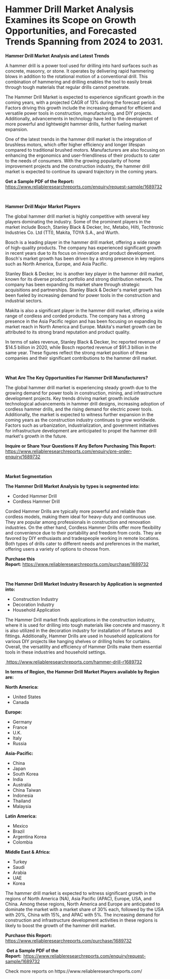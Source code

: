 <p><h1>Hammer Drill Market Analysis Examines its Scope on Growth Opportunities, and Forecasted Trends Spanning from 2024 to 2031.</h1></p><p><strong>Hammer Drill Market Analysis and Latest Trends</strong></p>
<p><p>A hammer drill is a power tool used for drilling into hard surfaces such as concrete, masonry, or stone. It operates by delivering rapid hammering blows in addition to the rotational motion of a conventional drill. This combination of hammering and drilling enables the tool to easily break through tough materials that regular drills cannot penetrate.</p><p>The Hammer Drill Market is expected to experience significant growth in the coming years, with a projected CAGR of 13% during the forecast period. Factors driving this growth include the increasing demand for efficient and versatile power tools in construction, manufacturing, and DIY projects. Additionally, advancements in technology have led to the development of more powerful and lightweight hammer drills, further fueling market expansion.</p><p>One of the latest trends in the hammer drill market is the integration of brushless motors, which offer higher efficiency and longer lifespan compared to traditional brushed motors. Manufacturers are also focusing on enhancing the ergonomics and user-friendliness of their products to cater to the needs of consumers. With the growing popularity of home improvement projects and the construction industry, the hammer drill market is expected to continue its upward trajectory in the coming years.</p></p>
<p><strong>Get a Sample PDF of the Report:&nbsp;</strong> <a href="https://www.reliableresearchreports.com/enquiry/request-sample/1689732">https://www.reliableresearchreports.com/enquiry/request-sample/1689732</a></p>
<p>&nbsp;</p>
<p><strong>Hammer Drill Major Market Players</strong></p>
<p><p>The global hammer drill market is highly competitive with several key players dominating the industry. Some of the prominent players in the market include Bosch, Stanley Black & Decker, Inc, Metabo, Hilti, Techtronic Industries Co. Ltd (TTI), Makita, TOYA S.A., and Wurth.</p><p>Bosch is a leading player in the hammer drill market, offering a wide range of high-quality products. The company has experienced significant growth in recent years due to its focus on innovation and product development. Bosch's market growth has been driven by a strong presence in key regions such as North America, Europe, and Asia Pacific.</p><p>Stanley Black & Decker, Inc is another key player in the hammer drill market, known for its diverse product portfolio and strong distribution network. The company has been expanding its market share through strategic acquisitions and partnerships. Stanley Black & Decker's market growth has been fueled by increasing demand for power tools in the construction and industrial sectors.</p><p>Makita is also a significant player in the hammer drill market, offering a wide range of cordless and corded products. The company has a strong presence in the Asia Pacific region and has been focusing on expanding its market reach in North America and Europe. Makita's market growth can be attributed to its strong brand reputation and product quality.</p><p>In terms of sales revenue, Stanley Black & Decker, Inc reported revenue of $14.5 billion in 2020, while Bosch reported revenue of $91.3 billion in the same year. These figures reflect the strong market position of these companies and their significant contributions to the hammer drill market.</p></p>
<p>&nbsp;</p>
<p><strong>What Are The Key Opportunities For Hammer Drill Manufacturers?</strong></p>
<p><p>The global hammer drill market is experiencing steady growth due to the growing demand for power tools in construction, mining, and infrastructure development projects. Key trends driving market growth include technological advancements in hammer drill designs, increasing adoption of cordless hammer drills, and the rising demand for electric power tools. Additionally, the market is expected to witness further expansion in the coming years as the construction industry continues to grow worldwide. Factors such as urbanization, industrialization, and government initiatives for infrastructure development are anticipated to propel the hammer drill market's growth in the future.</p></p>
<p><strong>Inquire or Share Your Questions If Any Before Purchasing This Report:</strong> <a href="https://www.reliableresearchreports.com/enquiry/pre-order-enquiry/1689732">https://www.reliableresearchreports.com/enquiry/pre-order-enquiry/1689732</a></p>
<p>&nbsp;</p>
<p><strong>Market Segmentation</strong></p>
<p><strong>The Hammer Drill Market Analysis by types is segmented into:</strong></p>
<p><ul><li>Corded Hammer Drill</li><li>Cordless Hammer Drill</li></ul></p>
<p><p>Corded Hammer Drills are typically more powerful and reliable than cordless models, making them ideal for heavy-duty and continuous use. They are popular among professionals in construction and renovation industries. On the other hand, Cordless Hammer Drills offer more flexibility and convenience due to their portability and freedom from cords. They are favored by DIY enthusiasts and tradespeople working in remote locations. Both types of drills cater to different needs and preferences in the market, offering users a variety of options to choose from.</p></p>
<p><strong>Purchase this Report:&nbsp;</strong><a href="https://www.reliableresearchreports.com/purchase/1689732">https://www.reliableresearchreports.com/purchase/1689732</a></p>
<p>&nbsp;</p>
<p><strong>The Hammer Drill Market Industry Research by Application is segmented into:</strong></p>
<p><ul><li>Construction Industry</li><li>Decoration Industry</li><li>Household Application</li></ul></p>
<p><p>The Hammer Drill market finds applications in the construction industry, where it is used for drilling into tough materials like concrete and masonry. It is also utilized in the decoration industry for installation of fixtures and fittings. Additionally, Hammer Drills are used in household applications for various DIY projects like hanging shelves or drilling holes for curtains. Overall, the versatility and efficiency of Hammer Drills make them essential tools in these industries and household settings.</p></p>
<p><a href="https://www.reliableresearchreports.com/hammer-drill-r1689732">&nbsp;https://www.reliableresearchreports.com/hammer-drill-r1689732</a></p>
<p><strong>In terms of Region, the Hammer Drill Market Players available by Region are:</strong></p>
<p>
    <p> <strong> North America: </strong>
        <ul>
            <li>United States</li>
            <li>Canada</li>
        </ul>
        </p> 
    <p> <strong> Europe: </strong>
        <ul>
            <li>Germany</li>
            <li>France</li>
            <li>U.K.</li>
            <li>Italy</li>
            <li>Russia</li>
        </ul>
        </p> 
    <p> <strong> Asia-Pacific: </strong>
        <ul>
            <li>China</li>
            <li>Japan</li>
            <li>South Korea</li>
            <li>India</li>
            <li>Australia</li>
            <li>China Taiwan</li>
            <li>Indonesia</li>
            <li>Thailand</li>
            <li>Malaysia</li>
        </ul>
        </p> 
    <p> <strong> Latin America: </strong>
        <ul>
            <li>Mexico</li>
            <li>Brazil</li>
            <li>Argentina Korea</li>
            <li>Colombia</li>
        </ul>
        </p> 
    <p> <strong> Middle East & Africa: </strong>
        <ul>
            <li>Turkey</li>
            <li>Saudi</li>
            <li>Arabia</li>
            <li>UAE</li>
            <li>Korea</li>
        </ul>
    </p>
    </p>
<p><p>The hammer drill market is expected to witness significant growth in the regions of North America (NA), Asia Pacific (APAC), Europe, USA, and China. Among these regions, North America and Europe are anticipated to dominate the market with a market share of 30% each, followed by the USA with 20%, China with 15%, and APAC with 5%. The increasing demand for construction and infrastructure development activities in these regions is likely to boost the growth of the hammer drill market.</p></p>
<p><strong>Purchase this Report: </strong><a href="https://www.reliableresearchreports.com/purchase/1689732">https://www.reliableresearchreports.com/purchase/1689732</a></p>
<p>&nbsp;<strong>Get a Sample PDF of the Report:&nbsp;&nbsp;</strong><a href="https://www.reliableresearchreports.com/enquiry/request-sample/1689732">https://www.reliableresearchreports.com/enquiry/request-sample/1689732</a></p>
<p><strong></strong></p>
<p>Check more reports on https://www.reliableresearchreports.com/</p>
